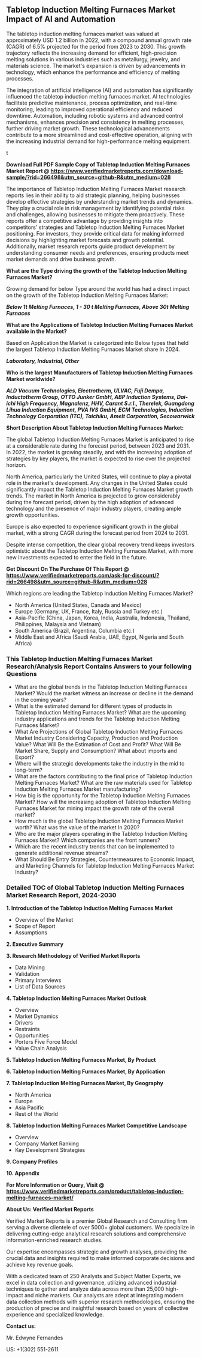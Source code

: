 <h2>Tabletop Induction Melting Furnaces Market Impact of AI and Automation</h2><p>The tabletop induction melting furnaces market was valued at approximately USD 1.2 billion in 2022, with a compound annual growth rate (CAGR) of 6.5% projected for the period from 2023 to 2030. This growth trajectory reflects the increasing demand for efficient, high-precision melting solutions in various industries such as metallurgy, jewelry, and materials science. The market's expansion is driven by advancements in technology, which enhance the performance and efficiency of melting processes.</p><p>The integration of artificial intelligence (AI) and automation has significantly influenced the tabletop induction melting furnaces market. AI technologies facilitate predictive maintenance, process optimization, and real-time monitoring, leading to improved operational efficiency and reduced downtime. Automation, including robotic systems and advanced control mechanisms, enhances precision and consistency in melting processes, further driving market growth. These technological advancements contribute to a more streamlined and cost-effective operation, aligning with the increasing industrial demand for high-performance melting equipment.</p>t</p><p id="" class=""><strong>Download Full PDF Sample Copy of Tabletop Induction Melting Furnaces Market Report @ <a href="https://www.verifiedmarketreports.com/download-sample/?rid=266498&utm_source=github-R&utm_medium=028" target="_blank">https://www.verifiedmarketreports.com/download-sample/?rid=266498&utm_source=github-R&utm_medium=028</a></strong></p><p>The importance of&nbsp;Tabletop Induction Melting Furnaces Market research reports lies in their ability to aid strategic planning, helping businesses develop effective strategies by understanding market trends and dynamics. They play a crucial role in risk management by identifying potential risks and challenges, allowing businesses to mitigate them proactively. These reports offer a competitive advantage by providing insights into competitors' strategies and Tabletop Induction Melting Furnaces Market positioning. For investors, they provide critical data for making informed decisions by highlighting market forecasts and growth potential. Additionally, market research reports guide product development by understanding consumer needs and preferences, ensuring products meet market demands and drive business growth.</p><p><strong>What are the&nbsp;Type driving the growth of the Tabletop Induction Melting Furnaces Market?</strong></p><p id="" class="">Growing demand for below Type around the world has had a direct impact on the growth of the Tabletop Induction Melting Furnaces Market:</p><em><strong>Below 1t Melting Furnaces, 1 - 30 t Melting Furnaces, Above 30t Melting Furnaces</strong></em></p><strong>What are the&nbsp;Applications&nbsp;of Tabletop Induction Melting Furnaces Market available in the Market?</strong></p><p id="" class="">Based on Application the Market is categorized into Below types that held the largest Tabletop Induction Melting Furnaces Market share In 2024.</p><em><strong>Laboratory, Industrial, Other</strong></em></p><strong>Who is the largest Manufacturers of Tabletop Induction Melting Furnaces Market worldwide?</strong></p><p><em><strong>ALD Vacuum Technologies, Electrotherm, ULVAC, Fuji Dempa, Inductotherm Group, OTTO Junker GmbH, ABP Induction Systems, Dai-ichi High Frequency, Magnalenz, HHV, Carant S.r.l., Therelek, Guangdong Lihua Induction Equipment, PVA IVS GmbH, ECM Technologies, Induction Technology Corporation (ITC), Taichiku, Amelt Corporation, Secowarwick</strong></em></p><p id="" class=""><strong>Short Description About Tabletop Induction Melting Furnaces Market:</strong></p><p>The global Tabletop Induction Melting Furnaces Market is anticipated to rise at a considerable rate during the forecast period, between 2023 and 2031. In 2022, the market is growing steadily, and with the increasing adoption of strategies by key players, the market is expected to rise over the projected horizon.</p><p>North America, particularly the United States, will continue to play a pivotal role in the market's development. Any changes in the United States could significantly impact the Tabletop Induction Melting Furnaces Market growth trends. The market in North America is projected to grow considerably during the forecast period, driven by the high adoption of advanced technology and the presence of major industry players, creating ample growth opportunities.</p><p>Europe is also expected to experience significant growth in the global market, with a strong CAGR during the forecast period from 2024 to 2031.</p><p>Despite intense competition, the clear global recovery trend keeps investors optimistic about the Tabletop Induction Melting Furnaces Market, with more new investments expected to enter the field in the future.</p><p id="" class=""><strong>Get Discount On The Purchase Of This Report @ <a href="https://www.verifiedmarketreports.com/ask-for-discount/?rid=266498&utm_source=github-R&utm_medium=028" target="_blank">https://www.verifiedmarketreports.com/ask-for-discount/?rid=266498&utm_source=github-R&utm_medium=028</a></strong></p>Which regions are leading the Tabletop Induction Melting Furnaces Market?</p><ul><li>North America (United States, Canada and Mexico)</li><li>Europe (Germany, UK, France, Italy, Russia and Turkey etc.)</li><li>Asia-Pacific (China, Japan, Korea, India, Australia, Indonesia, Thailand, Philippines, Malaysia and Vietnam)</li><li>South America (Brazil, Argentina, Columbia etc.)</li><li>Middle East and Africa (Saudi Arabia, UAE, Egypt, Nigeria and South Africa)</li></ul><h3 id="" class="">This Tabletop Induction Melting Furnaces Market Research/Analysis Report Contains Answers to your following Questions</h3><ul><li>What are the global trends in the Tabletop Induction Melting Furnaces Market? Would the market witness an increase or decline in the demand in the coming years?</li><li>What is the estimated demand for different types of products in Tabletop Induction Melting Furnaces Market? What are the upcoming industry applications and trends for the Tabletop Induction Melting Furnaces Market?</li><li>What Are Projections of Global Tabletop Induction Melting Furnaces Market Industry Considering Capacity, Production and Production Value? What Will Be the Estimation of Cost and Profit? What Will Be Market Share, Supply and Consumption? What about imports and Export?</li><li>Where will the strategic developments take the industry in the mid to long-term?</li><li>What are the factors contributing to the final price of Tabletop Induction Melting Furnaces Market? What are the raw materials used for Tabletop Induction Melting Furnaces Market manufacturing?</li><li>How big is the opportunity for the Tabletop Induction Melting Furnaces Market? How will the increasing adoption of Tabletop Induction Melting Furnaces Market for mining impact the growth rate of the overall market?</li><li>How much is the global Tabletop Induction Melting Furnaces Market worth? What was the value of the market In 2020?</li><li>Who are the major players operating in the Tabletop Induction Melting Furnaces Market? Which companies are the front runners?</li><li>Which are the recent industry trends that can be implemented to generate additional revenue streams?</li><li>What Should Be Entry Strategies, Countermeasures to Economic Impact, and Marketing Channels for Tabletop Induction Melting Furnaces Market Industry?</li></ul><h3 id="" class="">Detailed TOC of Global Tabletop Induction Melting Furnaces Market Research Report, 2024-2030</h3><p id="" class=""><strong>1. Introduction of the Tabletop Induction Melting Furnaces Market</strong></p><ul><li>Overview of the Market</li><li>Scope of Report</li><li>Assumptions</li></ul><p id="" class=""><strong>2. Executive Summary</strong></p><p id="" class=""><strong>3. Research Methodology of Verified Market Reports</strong></p><ul><li>Data Mining</li><li>Validation</li><li>Primary Interviews</li><li>List of Data Sources</li></ul><p id="" class=""><strong>4. Tabletop Induction Melting Furnaces Market Outlook</strong></p><ul><li>Overview</li><li>Market Dynamics</li><li>Drivers</li><li>Restraints</li><li>Opportunities</li><li>Porters Five Force Model</li><li>Value Chain Analysis</li></ul><p id="" class=""><strong>5. Tabletop Induction Melting Furnaces Market, By Product</strong></p><p id="" class=""><strong>6. Tabletop Induction Melting Furnaces Market, By Application</strong></p><p id="" class=""><strong>7. Tabletop Induction Melting Furnaces Market, By Geography</strong></p><ul><li>North America</li><li>Europe</li><li>Asia Pacific</li><li>Rest of the World</li></ul><p id="" class=""><strong>8. Tabletop Induction Melting Furnaces Market Competitive Landscape</strong></p><ul><li>Overview</li><li>Company Market Ranking</li><li>Key Development Strategies</li></ul><p id="" class=""><strong>9. Company Profiles</strong></p><p id="" class=""><strong>10. Appendix</strong></p><p id="" class=""><strong>For More Information or Query, Visit @ <a href="https://www.verifiedmarketreports.com/product/tabletop-induction-melting-furnaces-market/" target="_blank">https://www.verifiedmarketreports.com/product/tabletop-induction-melting-furnaces-market/</a></strong></p><p id="" class=""><strong>About Us: Verified Market Reports</strong></p><p id="" class="">Verified Market Reports is a premier Global Research and Consulting firm serving a diverse clientele of over 5000+ global customers. We specialize in delivering cutting-edge analytical research solutions and comprehensive information-enriched research studies.</p><p id="" class="">Our expertise encompasses strategic and growth analyses, providing the crucial data and insights required to make informed corporate decisions and achieve key revenue goals.</p><p id="" class="">With a dedicated team of 250 Analysts and Subject Matter Experts, we excel in data collection and governance, utilizing advanced industrial techniques to gather and analyze data across more than 25,000 high-impact and niche markets. Our analysts are adept at integrating modern data collection methods with superior research methodologies, ensuring the production of precise and insightful research based on years of collective experience and specialized knowledge.</p><p id="" class=""><strong>Contact us:</strong></p><p id="" class="">Mr. Edwyne Fernandes</p><p id="" class="">US: +1(302) 551-2611</p>